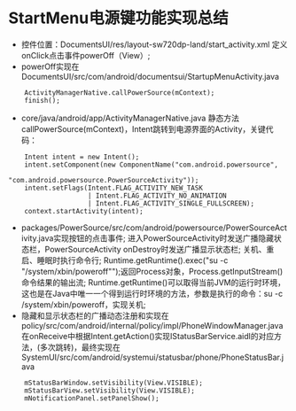 # StartMenu电源键功能实现总结
- 控件位置：DocumentsUI/res/layout-sw720dp-land/start_activity.xml 定义onClick点击事件powerOff（View）;
- powerOff实现在DocumentsUI/src/com/android/documentsui/StartupMenuActivity.java
``` 
    ActivityManagerNative.callPowerSource(mContext);
    finish();
``` 
- core/java/android/app/ActivityManagerNative.java 静态方法callPowerSource(mContext)，Intent跳转到电源界面的Activity，关键代码：
``` 
    Intent intent = new Intent();
    intent.setComponent(new ComponentName("com.android.powersource",
                                          "com.android.powersource.PowerSourceActivity"));
    intent.setFlags(Intent.FLAG_ACTIVITY_NEW_TASK
                    | Intent.FLAG_ACTIVITY_NO_ANIMATION
                    | Intent.FLAG_ACTIVITY_SINGLE_FULLSCREEN);
    context.startActivity(intent);
  ``` 
- packages/PowerSource/src/com/android/powersource/PowerSourceActivity.java实现按钮的点击事件;
  进入PowerSourceActivity时发送广播隐藏状态栏，PowerSourceActivity onDestroy时发送广播显示状态栏;
  关机、重启、睡眠时执行命令行;
  Runtime.getRuntime().exec("su -c \"/system/xbin/poweroff\"");返回Process对象，Process.getInputStream()命令结果的输出流;
  Runtime.getRuntime()可以取得当前JVM的运行时环境，这也是在Java中唯一一个得到运行时环境的方法，参数是执行的命令：su -c /system/xbin/poweroff，实现关机;
- 隐藏和显示状态栏的广播动态注册和实现在policy/src/com/android/internal/policy/impl/PhoneWindowManager.java
  在onReceive中根据Intent.getAction()实现IStatusBarService.aidl的对应方法，(多次跳转)，最终实现在SystemUI/src/com/android/systemui/statusbar/phone/PhoneStatusBar.java
``` 
    mStatusBarWindow.setVisibility(View.VISIBLE);
    mStatusBarView.setVisibility(View.VISIBLE);
    mNotificationPanel.setPanelShow();
``` 
